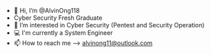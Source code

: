 - 👋 Hi, I’m @AlvinOng118
-    Cyber Security Fresh Graduate
- 👀 I’m interested in Cyber Security (Pentest and Security Operation)
- 💻 I'm currently a System Engineer
- 📫 How to reach me --> alvinong11@outlook.com

<!---
AlvinOng118/AlvinOng118 is a ✨ special ✨ repository because its `README.md` (this file) appears on your GitHub profile.
You can click the Preview link to take a look at your changes.
--->
